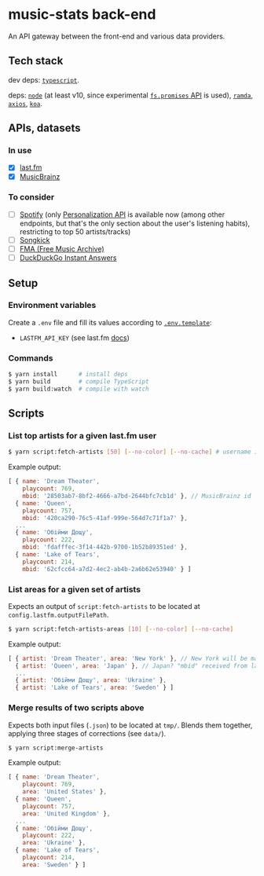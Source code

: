 # music-stats back-end

An API gateway between the front-end and various data providers.

## Tech stack

dev deps:
[`typescript`](https://www.typescriptlang.org/docs).

deps:
[`node`](https://nodejs.org/dist/latest/docs/api) (at least v10, since experimental [`fs.promises` API](https://nodejs.org/dist/latest-v10.x/docs/api/fs.html#fs_fs_promises_api) is used),
[`ramda`](http://ramdajs.com/docs),
[`axios`](https://github.com/axios/axios),
[`koa`](http://koajs.com/#application).

## APIs, datasets

### In use

- [x] [last.fm](https://www.last.fm/api/intro)
- [x] [MusicBrainz](https://musicbrainz.org/doc/Development/XML_Web_Service/Version_2)

### To consider

- [ ] [Spotify](https://developer.spotify.com/documentation/web-api/reference/) (only [Personalization API](https://developer.spotify.com/documentation/web-api/reference/personalization) is available now (among other endpoints, but that's the only section about the user's listening habits), restricting to top 50 artists/tracks)
- [ ] [Songkick](https://www.songkick.com/developer/upcoming-events)
- [ ] [FMA (Free Music Archive)](https://github.com/mdeff/fma)
- [ ] [DuckDuckGo Instant Answers](https://duckduckgo.com/api)

## Setup

### Environment variables

Create a `.env` file and fill its values according to [`.env.template`](.env.template):

* `LASTFM_API_KEY` (see last.fm [docs](https://www.last.fm/api/authentication))

### Commands

```bash
$ yarn install      # install deps
$ yarn build        # compile TypeScript
$ yarn build:watch  # compile with watch
```

## Scripts

### List top artists for a given last.fm user

```bash
$ yarn script:fetch-artists [50] [--no-color] [--no-cache] # username is set in "./src/config.js"
```

Example output:

```js
[ { name: 'Dream Theater',
    playcount: 769,
    mbid: '28503ab7-8bf2-4666-a7bd-2644bfc7cb1d' }, // MusicBrainz id
  { name: 'Queen',
    playcount: 757,
    mbid: '420ca290-76c5-41af-999e-564d7c71f1a7' },
  ...
  { name: 'Обійми Дощу',
    playcount: 222,
    mbid: 'fdafffec-3f14-442b-9700-1b52b89351ed' },
  { name: 'Lake of Tears',
    playcount: 214,
    mbid: '62cfcc64-a7d2-4ec2-ab4b-2a6b62e53940' } ]
```

### List areas for a given set of artists

Expects an output of `script:fetch-artists` to be located at `config.lastfm.outputFilePath`.

```bash
$ yarn script:fetch-artists-areas [10] [--no-color] [--no-cache]
```

Example output:

```js
[ { artist: 'Dream Theater', area: 'New York' }, // New York will be mapped to United States, individual cities aren't supported
  { artist: 'Queen', area: 'Japan' }, // Japan? "mbid" received from last.fm must be wrong, area will be switched to United Kingdom
  ...
  { artist: 'Обійми Дощу', area: 'Ukraine' },
  { artist: 'Lake of Tears', area: 'Sweden' } ]
```

### Merge results of two scripts above

Expects both input files (`.json`) to be located at `tmp/`.
Blends them together, applying three stages of corrections (see `data/`).

```bash
$ yarn script:merge-artists
```

Example output:

```js
[ { name: 'Dream Theater',
    playcount: 769,
    area: 'United States' },
  { name: 'Queen',
    playcount: 757,
    area: 'United Kingdom' },
  ...
  { name: 'Обійми Дощу',
    playcount: 222,
    area: 'Ukraine' },
  { name: 'Lake of Tears',
    playcount: 214,
    area: 'Sweden' } ]
```
